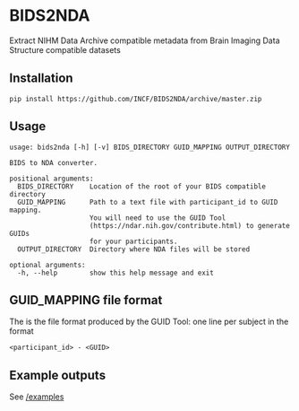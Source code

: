# BIDS2NDA
Extract NIHM Data Archive compatible metadata from Brain Imaging Data Structure compatible datasets

## Installation


    pip install https://github.com/INCF/BIDS2NDA/archive/master.zip


## Usage

    usage: bids2nda [-h] [-v] BIDS_DIRECTORY GUID_MAPPING OUTPUT_DIRECTORY

    BIDS to NDA converter.

    positional arguments:
      BIDS_DIRECTORY    Location of the root of your BIDS compatible directory
      GUID_MAPPING      Path to a text file with participant_id to GUID mapping.
                        You will need to use the GUID Tool
                        (https://ndar.nih.gov/contribute.html) to generate GUIDs
                        for your participants.
      OUTPUT_DIRECTORY  Directory where NDA files will be stored

    optional arguments:
      -h, --help        show this help message and exit
      

## GUID_MAPPING file format
The is the file format produced by the GUID Tool: one line per subject in the format

`<participant_id> - <GUID>`

## Example outputs
See [/examples](/examples)
